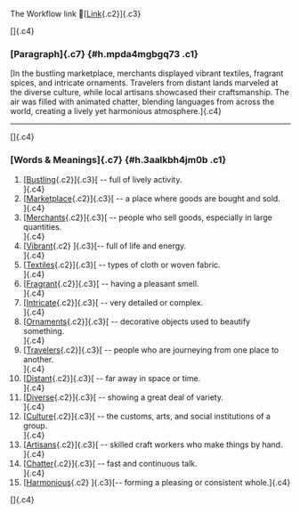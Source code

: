 The Workflow link
👏[[Link](https://www.google.com/url?q=http://www.google.com&sa=D&source=editors&ust=1759693556124650&usg=AOvVaw2cjmYo8WGnYp4aDlyNzBbr){.c2}]{.c3}

[]{.c4}

### [Paragraph]{.c7} {#h.mpda4mgbgq73 .c1}

[In the bustling marketplace, merchants displayed vibrant textiles,
fragrant spices, and intricate ornaments. Travelers from distant lands
marveled at the diverse culture, while local artisans showcased their
craftsmanship. The air was filled with animated chatter, blending
languages from across the world, creating a lively yet harmonious
atmosphere.]{.c4}

------------------------------------------------------------------------

[]{.c4}

### [Words & Meanings]{.c7} {#h.3aalkbh4jm0b .c1}

1.  [[Bustling](https://www.google.com/url?q=http://www.google.com&sa=D&source=editors&ust=1759693556125740&usg=AOvVaw0D7wbB4GCTq2wkZ74r-AAf){.c2}]{.c3}[ --
    full of lively activity.\
    ]{.c4}
2.  [[Marketplace](https://www.google.com/url?q=http://www.google.com&sa=D&source=editors&ust=1759693556126050&usg=AOvVaw28Po3A7eJS1GDWZcoXQYfW){.c2}]{.c3}[ --
    a place where goods are bought and sold.\
    ]{.c4}
3.  [[Merchants](https://www.google.com/url?q=http://www.google.com&sa=D&source=editors&ust=1759693556126319&usg=AOvVaw225VxHuzs8ekUqVyg6ggx2){.c2}]{.c3}[ --
    people who sell goods, especially in large quantities.\
    ]{.c4}
4.  [[Vibrant](https://www.google.com/url?q=http://www.google.com&sa=D&source=editors&ust=1759693556126547&usg=AOvVaw2--DrJJbtAbSfR5B0lg3ac){.c2}
    ]{.c3}[-- full of life and energy.\
    ]{.c4}
5.  [[Textiles](https://www.google.com/url?q=http://www.google.com&sa=D&source=editors&ust=1759693556126754&usg=AOvVaw0CCD-KNzsm8db5dHrEbctI){.c2}]{.c3}[ --
    types of cloth or woven fabric.\
    ]{.c4}
6.  [[Fragrant](https://www.google.com/url?q=http://www.google.com&sa=D&source=editors&ust=1759693556126957&usg=AOvVaw3YetvW3gTHwB9hh6Em1G51){.c2}]{.c3}[ --
    having a pleasant smell.\
    ]{.c4}
7.  [[Intricate](https://www.google.com/url?q=http://www.google.com&sa=D&source=editors&ust=1759693556127177&usg=AOvVaw0RaJ99pgbg4TtP9KoZszR8){.c2}]{.c3}[ --
    very detailed or complex.\
    ]{.c4}
8.  [[Ornaments](https://www.google.com/url?q=http://www.google.com&sa=D&source=editors&ust=1759693556127363&usg=AOvVaw3ugLq4xv77otvbaE3tFELx){.c2}]{.c3}[ --
    decorative objects used to beautify something.\
    ]{.c4}
9.  [[Travelers](https://www.google.com/url?q=http://www.google.com&sa=D&source=editors&ust=1759693556127574&usg=AOvVaw2lYnalSg4o44X6NV7fFz2M){.c2}]{.c3}[ --
    people who are journeying from one place to another.\
    ]{.c4}
10. [[Distant](https://www.google.com/url?q=http://www.google.com&sa=D&source=editors&ust=1759693556127792&usg=AOvVaw1NlJWEj8IYuNNqsZs3OHBL){.c2}]{.c3}[ --
    far away in space or time.\
    ]{.c4}
11. [[Diverse](https://www.google.com/url?q=http://www.google.com&sa=D&source=editors&ust=1759693556127988&usg=AOvVaw1NOmdUJA2DGQ9vp4BuRoyK){.c2}]{.c3}[ --
    showing a great deal of variety.\
    ]{.c4}
12. [[Culture](https://www.google.com/url?q=http://www.google.com&sa=D&source=editors&ust=1759693556128203&usg=AOvVaw2QhB8rfu91GjsN3tGLPief){.c2}]{.c3}[ --
    the customs, arts, and social institutions of a group.\
    ]{.c4}
13. [[Artisans](https://www.google.com/url?q=http://www.google.com&sa=D&source=editors&ust=1759693556128444&usg=AOvVaw2xGAtm5nfYG_t_Zc8Y8h7V){.c2}]{.c3}[ --
    skilled craft workers who make things by hand.\
    ]{.c4}
14. [[Chatter](https://www.google.com/url?q=http://www.google.com&sa=D&source=editors&ust=1759693556128665&usg=AOvVaw3KQFaQV6_A-1fnfAvybNk_){.c2}]{.c3}[ --
    fast and continuous talk.\
    ]{.c4}
15. [[Harmonious](https://www.google.com/url?q=http://www.google.com&sa=D&source=editors&ust=1759693556128858&usg=AOvVaw2RZLMfYx-UzZQxO4WXkFY3){.c2}
    ]{.c3}[-- forming a pleasing or consistent whole.]{.c4}

[]{.c4}
